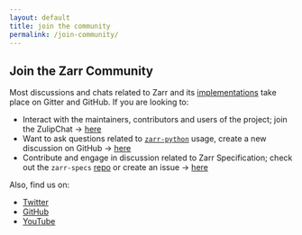 ```yaml
---
layout: default
title: join the community
permalink: /join-community/
---
```


## Join the Zarr Community

Most discussions and chats related to Zarr and its [implementations](https://github.com/zarr-developers/zarr_implementations) take place on Gitter and GitHub. If you are looking to:

- Interact with the maintainers, contributors and users of the project; join the ZulipChat → [here](https://ossci.zulipchat.com/)
- Want to ask questions related to [`zarr-python`](https://github.com/zarr-developers/zarr-python) usage, create a new discussion on GitHub → [here](https://github.com/zarr-developers/zarr-python/discussions)
- Contribute and engage in discussion related to Zarr Specification; check out the `zarr-specs` [repo](https://github.com/zarr-developers/zarr-specs/) or create an issue → [here](https://github.com/zarr-developers/zarr-specs/issues)

Also, find us on:

- [Twitter](https://twitter.com/zarr_dev)
- [GitHub](https://github.com/zarr-developers)
- [YouTube](https://www.youtube.com/@zarr_dev/playlists)
